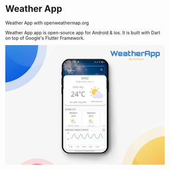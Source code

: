 #  Weather App 
Weather App with openweathermap.org 

Weather App app is open-source  app for Android & ios. It is built with Dart on top of Google's Flutter Framework.

![Screenshot](1661523493202.jpg)
